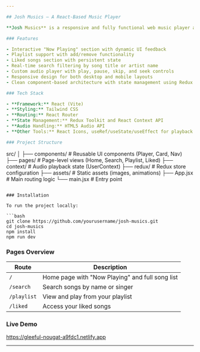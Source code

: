 ```yaml
---

## Josh Musics – A React-Based Music Player

**Josh Musics** is a responsive and fully functional web music player application built using React, Redux, and Tailwind CSS. Designed to replicate a simplified streaming experience, it allows users to browse tracks, play music, search by artist or title, and manage personal playlists and liked songs.

### Features

- Interactive "Now Playing" section with dynamic UI feedback  
- Playlist support with add/remove functionality  
- Liked songs section with persistent state  
- Real-time search filtering by song title or artist name  
- Custom audio player with play, pause, skip, and seek controls  
- Responsive design for both desktop and mobile layouts  
- Clean component-based architecture with state management using Redux and Context API  

### Tech Stack

- **Framework:** React (Vite)  
- **Styling:** Tailwind CSS  
- **Routing:** React Router  
- **State Management:** Redux Toolkit and React Context API  
- **Audio Handling:** HTML5 Audio API  
- **Other Tools:** React Icons, useRef/useState/useEffect for playback logic  

### Project Structure

```

src/
│
├── components/        # Reusable UI components (Player, Card, Nav)
├── pages/             # Page-level views (Home, Search, Playlist, Liked)
├── context/           # Audio playback state (UserContext)
├── redux/             # Redux store configuration
├── assets/            # Static assets (images, animations)
├── App.jsx            # Main routing logic
└── main.jsx           # Entry point

````

### Installation

To run the project locally:

```bash
git clone https://github.com/yourusername/josh-musics.git
cd josh-musics
npm install
npm run dev
````

### Pages Overview

| Route       | Description                                     |
| ----------- | ----------------------------------------------- |
| `/`         | Home page with "Now Playing" and full song list |
| `/search`   | Search songs by name or singer                  |
| `/playlist` | View and play from your playlist                |
| `/liked`    | Access your liked songs                         |

### Live Demo
https://gleeful-nougat-a9fdc1.netlify.app

---
```

